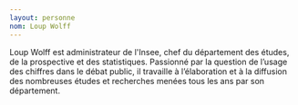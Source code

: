 ```yaml
---
layout: personne
nom: Loup Wolff
---
```

Loup Wolff est administrateur de l'Insee, chef du département des études, de la prospective et des statistiques. Passionné par la question de l’usage des chiffres dans le débat public, il travaille à l’élaboration et à la diffusion des nombreuses études et recherches menées tous les ans par son département.
